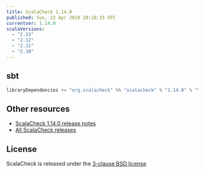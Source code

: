 ```yaml
---
title: ScalaCheck 1.14.0
published: Sun, 22 Apr 2018 20:10:33 UTC
currentver: 1.14.0
scalaVersions:
  - "2.13"
  - "2.12"
  - "2.11"
  - "2.10"
---
```

## sbt

```scala
libraryDependencies += "org.scalacheck" %% "scalacheck" % "1.14.0" % "test"
```

## Other resources

- [ScalaCheck 1.14.0 release notes](https://github.com/typelevel/scalacheck/tree/1.14.0/RELEASE.markdown)
- [All ScalaCheck releases](../releases.html)


## License

ScalaCheck is released under the [3-clause BSD license](https://github.com/typelevel/scalacheck/tree/1.14.0/LICENSE)

